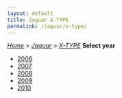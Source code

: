 ```yaml
---
layout: default
title: Jaguar X-TYPE
permalink: /jaguar/x-type/
---
```

[*Home*](/) > [*Jaguar*](/jaguar/) > [*X-TYPE*](/jaguar/x-type/)
**Select year**
- [2006](/jaguar/x-type/2006/)
- [2007](/jaguar/x-type/2007/)
- [2008](/jaguar/x-type/2008/)
- [2009](/jaguar/x-type/2009/)
- [2010](/jaguar/x-type/2010/)
